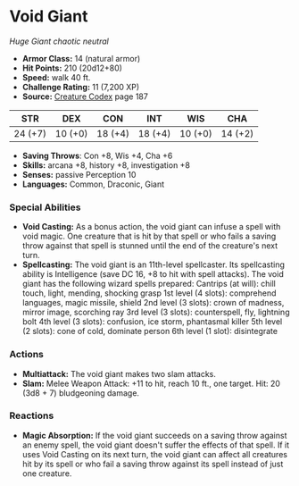 # Void Giant

*Huge* *Giant* *chaotic neutral*

- **Armor Class:** 14 (natural armor)
- **Hit Points:** 210 (20d12+80)
- **Speed:** walk 40 ft.
- **Challenge Rating:** 11 (7,200 XP)
- **Source:** [Creature Codex](https://koboldpress.com/kpstore/product/creature-codex-for-5th-edition-dnd) page 187

| STR | DEX | CON | INT | WIS | CHA |
| --- | --- | --- | --- | --- | --- |
| 24 (+7) | 10 (+0) | 18 (+4) | 18 (+4) | 10 (+0) | 14 (+2) |

- **Saving Throws**: Con +8, Wis +4, Cha +6
- **Skills:** arcana +8, history +8, investigation +8
- **Senses:** passive Perception 10
- **Languages:** Common, Draconic, Giant

### Special Abilities

- **Void Casting:** As a bonus action, the void giant can infuse a spell with void magic. One creature that is hit by that spell or who fails a saving throw against that spell is stunned until the end of the creature's next turn.
- **Spellcasting:** The void giant is an 11th-level spellcaster. Its spellcasting ability is Intelligence (save DC 16, +8 to hit with spell attacks). The void giant has the following wizard spells prepared: 
Cantrips (at will): chill touch, light, mending, shocking grasp
1st level (4 slots): comprehend languages, magic missile, shield
2nd level (3 slots): crown of madness, mirror image, scorching ray
3rd level (3 slots): counterspell, fly, lightning bolt
4th level (3 slots): confusion, ice storm, phantasmal killer
5th level (2 slots): cone of cold, dominate person
6th level (1 slot): disintegrate

### Actions

- **Multiattack:** The void giant makes two slam attacks.
- **Slam:** Melee Weapon Attack: +11 to hit, reach 10 ft., one target. Hit: 20 (3d8 + 7) bludgeoning damage.

### Reactions

- **Magic Absorption:** If the void giant succeeds on a saving throw against an enemy spell, the void giant doesn't suffer the effects of that spell. If it uses Void Casting on its next turn, the void giant can affect all creatures hit by its spell or who fail a saving throw against its spell instead of just one creature.


